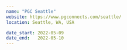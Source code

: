 ```yaml
---
name: "PGC Seattle"
website: https://www.pgconnects.com/seattle/
location: Seattle, WA, USA

date_start: 2022-05-09
date_end:   2022-05-10
---
```

